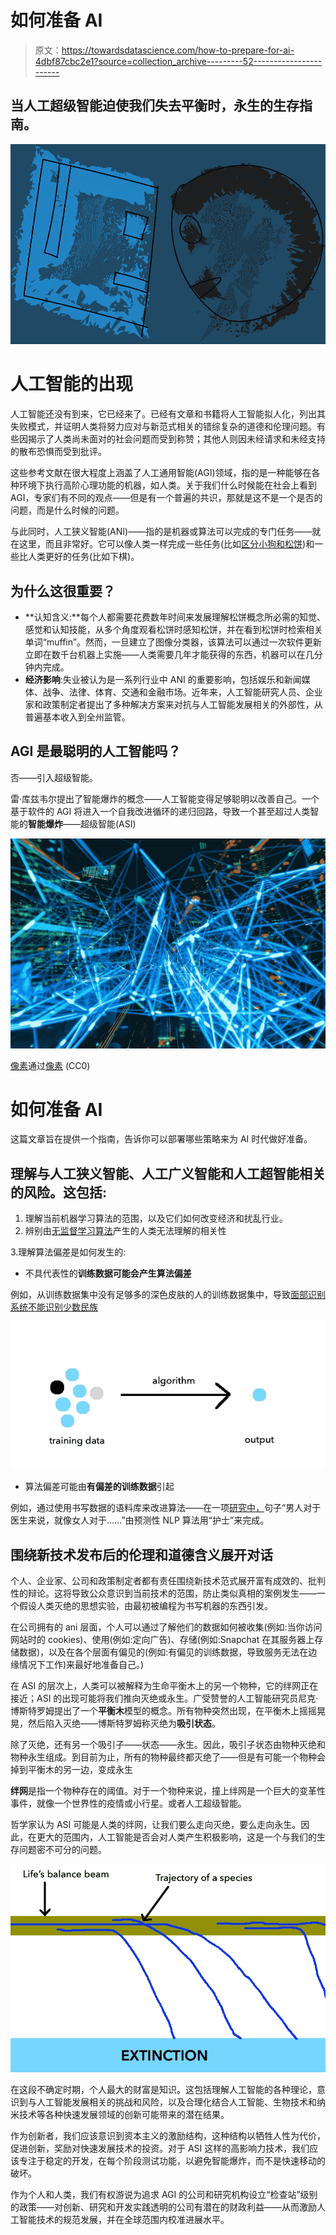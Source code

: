 # 如何准备 AI

> 原文：<https://towardsdatascience.com/how-to-prepare-for-ai-4dbf87cbc2e1?source=collection_archive---------52----------------------->

## 当人工超级智能迫使我们失去平衡时，永生的生存指南。

![](img/904a50f6612188716eec75555a22b508.png)

# 人工智能的出现

人工智能还没有到来，它已经来了。已经有文章和书籍将人工智能拟人化，列出其失败模式，并证明人类将努力应对与新范式相关的错综复杂的道德和伦理问题。有些因揭示了人类尚未面对的社会问题而受到称赞；其他人则因未经请求和未经支持的散布恐惧而受到批评。

这些参考文献在很大程度上涵盖了人工通用智能(AGI)领域，指的是一种能够在各种环境下执行高阶心理功能的机器，如人类。关于我们什么时候能在社会上看到 AGI，专家们有不同的观点——但是有一个普遍的共识，那就是这不是一个是否的问题，而是什么时候的问题。

与此同时，人工狭义智能(ANI)——指的是机器或算法可以完成的专门任务——就在这里，而且非常好。它可以像人类一样完成一些任务(比如[区分小狗和松饼](https://www.freecodecamp.org/news/chihuahua-or-muffin-my-search-for-the-best-computer-vision-api-cbda4d6b425d/))和一些比人类更好的任务(比如下棋)。

## **为什么这很重要？**

*   **认知含义:**每个人都需要花费数年时间来发展理解松饼概念所必需的知觉、感觉和认知技能，从多个角度观看松饼时感知松饼，并在看到松饼时检索相关单词“muffin”。然而，一旦建立了图像分类器，该算法可以通过一次软件更新立即在数千台机器上实施——人类需要几年才能获得的东西，机器可以在几分钟内完成。
*   **经济影响**:失业被认为是一系列行业中 ANI 的重要影响，包括娱乐和新闻媒体、战争、法律、体育、交通和金融市场。近年来，人工智能研究人员、企业家和政策制定者提出了多种解决方案来对抗与人工智能发展相关的外部性，从普遍基本收入到全州监管。

## AGI 是最聪明的人工智能吗？

否——引入超级智能。

雷·库兹韦尔提出了智能爆炸的概念——人工智能变得足够聪明以改善自己。一个基于软件的 AGI 将进入一个自我改进循环的递归回路，导致一个甚至超过人类智能的**智能爆炸**——超级智能(ASI)

![](img/7f65bffaebcb391b21b7ae096b7823af.png)

[像素](https://www.pexels.com/@pixabay)通过[像素](https://www.pexels.com/photo/abstract-art-blur-bright-373543/) (CC0)

# 如何准备 AI

这篇文章旨在提供一个指南，告诉你可以部署哪些策略来为 AI 时代做好准备。

## **理解与人工狭义智能、人工广义智能和人工超智能相关的风险。这包括:**

1.  理解当前机器学习算法的范围，以及它们如何改变经济和扰乱行业。
2.  辨别由[无监督学习算法](https://intellipaat.com/blog/supervised-learning-vs-unsupervised-learning-vs-reinforcement-learning/)产生的人类无法理解的相关性

3.理解算法偏差是如何发生的:

*   不具代表性的**训练数据可能会产生算法偏差**

例如，从训练数据集中没有足够多的深色皮肤的人的训练数据集中，导致[面部识别系统不能识别少数民族](https://www.ted.com/talks/joy_buolamwini_how_i_m_fighting_bias_in_algorithms)

![](img/13feecf385dce2824b835154107b7997.png)

*   算法偏差可能由**有偏差的训练数据**引起

例如，通过使用书写数据的语料库来改进算法——在一项[研究中，](https://papers.nips.cc/paper/6228-man-is-to-computer-programmer-as-woman-is-to-homemaker-debiasing-word-embeddings.pdf)句子“男人对于医生来说，就像女人对于……”由预测性 NLP 算法用“护士”来完成。

## **围绕新技术发布后的伦理和道德含义展开对话**

个人、企业家、公司和政策制定者都有责任围绕新技术范式展开富有成效的、批判性的辩论。这将导致公众意识到当前技术的范围，防止类似真相的案例发生——一个假设人类灭绝的思想实验，由最初被编程为书写机器的东西引发。

在公司拥有的 ani 层面，个人可以通过了解他们的数据如何被收集(例如:当你访问网站时的 cookies)、使用(例如:定向广告)、存储(例如:Snapchat 在其服务器上存储数据)，以及在各个层面有偏见的(例如:有偏见的训练数据，导致服务无法在边缘情况下工作)来最好地准备自己。)

在 ASI 的层次上，人类可以被解释为生命平衡木上的另一个物种，它的绊网正在接近；ASI 的出现可能将我们推向灭绝或永生。广受赞誉的人工智能研究员尼克·博斯特罗姆提出了一个**平衡木**模型的概念。所有物种突然出现，在平衡木上摇摇晃晃，然后陷入灭绝——博斯特罗姆称灭绝为**吸引状态**。

除了灭绝，还有另一个吸引子——状态——永生。因此，吸引子状态由物种灭绝和物种永生组成。到目前为止，所有的物种最终都灭绝了——但是有可能一个物种会掉到平衡木的另一边，变成永生

**绊网**是指一个物种存在的阈值。对于一个物种来说，撞上绊网是一个巨大的变革性事件，就像一个世界性的疫情或小行星。或者人工超级智能。

哲学家认为 ASI 可能是人类的绊网，让我们要么走向灭绝，要么走向永生。因此，在更大的范围内，人工智能是否会对人类产生积极影响，这是一个与我们的生存问题密不可分的问题。

![](img/c4ffd7111b1c455943f7885df636ac07.png)

在这段不确定时期，个人最大的财富是知识。这包括理解人工智能的各种理论，意识到与人工智能发展相关的挑战和风险，以及合理化结合人工智能、生物技术和纳米技术等各种快速发展领域的创新可能带来的潜在结果。

作为创新者，我们应该意识到资本主义的激励结构，这种结构以牺牲人性为代价，促进创新，奖励对快速发展技术的投资。对于 ASI 这样的高影响力技术，我们应该专注于稳定的开发，在每个阶段测试功能，以避免智能爆炸，而不是快速移动的破坏。

作为个人和人类，我们有权游说为追求 AGI 的公司和研究机构设立“检查站”级别的政策——对创新、研究和开发实践透明的公司有潜在的财政利益——从而激励人工智能技术的规范发展，并在全球范围内校准进展水平。